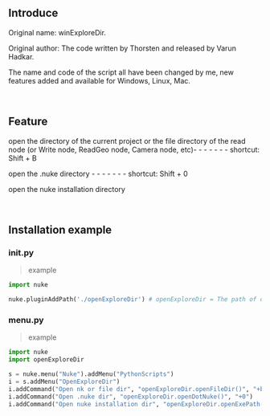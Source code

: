 ## Introduce

Original name: winExploreDir. 

Original author: The code written by Thorsten and released by Varun Hadkar.

The name and code of the script all have been changed by me, new features added and available for Windows, Linux, Mac.

<br />

## Feature 

open the directory of the current project or the file directory of the read node (or Write node, ReadGeo node, Camera node, etc)- - - - - - - shortcut: Shift + B

open the .nuke directory - - - - - - - shortcut: Shift + 0

open the nuke installation directory

<br />

## Installation example
### init.py
> example
```python
import nuke

nuke.pluginAddPath('./openExploreDir') # openExploreDir = The path of openExploreDir.py file relative to the .nuke folder
```

### menu.py
> example
```python
import nuke
import openExploreDir

s = nuke.menu("Nuke").addMenu("PythonScripts")
i = s.addMenu("OpenExploreDir")
i.addCommand("Open nk or file dir", "openExploreDir.openFileDir()", "+b")
i.addCommand("Open .nuke dir", "openExploreDir.openDotNuke()", "+0")
i.addCommand("Open nuke installation dir", "openExploreDir.openExePath()")
```
